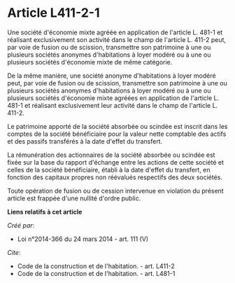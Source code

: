 # Article L411-2-1

Une société d'économie mixte agréée en application de l'article L. 481-1 et réalisant exclusivement son activité dans le
champ de l'article L. 411-2 peut, par voie de fusion ou de scission, transmettre son patrimoine à une ou plusieurs sociétés
anonymes d'habitations à loyer modéré ou à une ou plusieurs sociétés d'économie mixte de même catégorie. 

De la même manière, une société anonyme d'habitations à loyer modéré peut, par voie de fusion ou de scission, transmettre son
patrimoine à une ou plusieurs sociétés anonymes d'habitations à loyer modéré ou à une ou plusieurs sociétés d'économie mixte
agréées en application de l'article L. 481-1 et réalisant exclusivement leur activité dans le champ de l'article L. 411-2. 

Le patrimoine apporté de la société absorbée ou scindée est inscrit dans les comptes de la société bénéficiaire pour la
valeur nette comptable des actifs et des passifs transférés à la date d'effet du transfert. 

La rémunération des actionnaires de la société absorbée ou scindée est fixée sur la base du rapport d'échange entre les
actions de cette société et celles de la société bénéficiaire, établi à la date d'effet du transfert, en fonction des
capitaux propres non réévalués respectifs des deux sociétés. 

Toute opération de fusion ou de cession intervenue en violation du présent article est frappée d'une nullité d'ordre public.

**Liens relatifs à cet article**

_Créé par_:

  - Loi n°2014-366 du 24 mars 2014 - art. 111 (V)

_Cite_:

  - Code de la construction et de l'habitation. - art. L411-2
  - Code de la construction et de l'habitation. - art. L481-1
